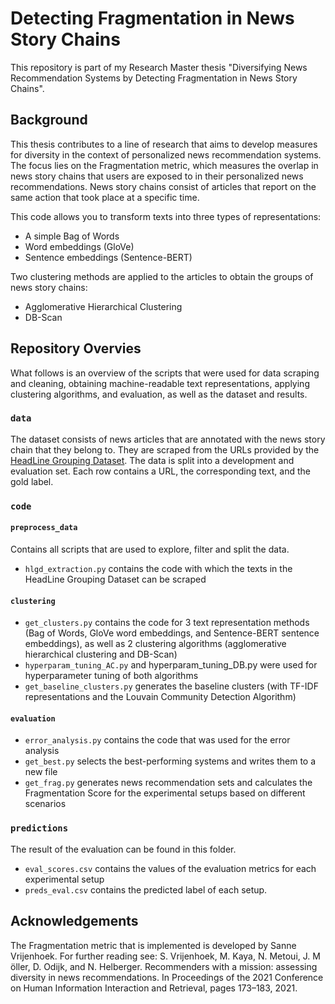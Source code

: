 # Detecting Fragmentation in News Story Chains

This repository is part of my Research Master thesis "Diversifying News Recommendation Systems by Detecting Fragmentation in News Story Chains". 

## Background 
This thesis contributes to a line of research that aims to develop measures for diversity in the context of personalized news recommendation systems. The focus lies on the 
Fragmentation metric, which measures the overlap in news story chains that users are exposed to in their personalized news recommendations. News story chains consist
of articles that report on the same action that took place at a specific time. 

This code allows you to transform texts into three types of representations: 
* A simple Bag of Words
* Word embeddings (GloVe) 
* Sentence embeddings (Sentence-BERT) 

Two clustering methods are applied to the articles to obtain the groups of news story chains: 
* Agglomerative Hierarchical Clustering 
* DB-Scan 

## Repository Overvies
What follows is an overview of the scripts that were used for data scraping and cleaning, obtaining machine-readable text representations, applying clustering algorithms, and evaluation, as well as the dataset and results. 

### `data` 
The dataset consists of news articles that are annotated with the news story chain that they belong to. They are scraped from the URLs provided by the [HeadLine Grouping Dataset](https://huggingface.co/datasets/hlgd).
The data is split into a development and evaluation set. Each row contains a URL, the corresponding text, and the gold label. 

### `code`
#### `preprocess_data`
Contains all scripts that are used to explore, filter and split the data.
- `hlgd_extraction.py` contains the code with which the texts in the HeadLine Grouping Dataset can be scraped

#### `clustering`
- `get_clusters.py` contains the code for 3 text representation methods (Bag of Words, GloVe word embeddings, and Sentence-BERT sentence embeddings), as well as 2 clustering algorithms (agglomerative hierarchical clustering and DB-Scan) 
- `hyperparam_tuning_AC.py` and hyperparam_tuning_DB.py were used for hyperparameter tuning of both algorithms 
- `get_baseline_clusters.py` generates the baseline clusters (with TF-IDF representations and the Louvain Community Detection Algorithm) 

#### `evaluation`
- `error_analysis.py` contains the code that was used for the error analysis 
- `get_best.py` selects the best-performing systems and writes them to a new file
- `get_frag.py` generates news recommendation sets and calculates the Fragmentation Score for the experimental setups based on different scenarios 

### `predictions` 
The result of the evaluation can be found in this folder. 
- `eval_scores.csv` contains the values of the evaluation metrics for each experimental setup 
- `preds_eval.csv` contains the predicted label of each setup. 
 

## Acknowledgements 
The Fragmentation metric that is implemented is developed by Sanne Vrijenhoek. 
For further reading see: 
S. Vrijenhoek, M. Kaya, N. Metoui, J. M ̈oller, D. Odijk, and N. Helberger. Recommenders with a mission: assessing diversity in news recommendations. In Proceedings of the 2021 Conference on Human Information Interaction and Retrieval, pages 173–183, 2021.

